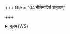 +++
title = "04 नीलेनाप्रियं भ्रातृव्यम्"

+++
<details><summary>मूलम् (WS)</summary>

नीलेनाप्रियं भ्रातृव्यं प्रोर्णोति लोहितेन द्विषन्तं  
विध्यतीति ब्रह्मवादिनो वदन्ति ॥ ५ ॥
</details>